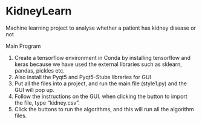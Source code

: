 # KidneyLearn
Machine learning project to analyse whether a patient has kidney disease or not

Main Program
1. Create a tensorflow environment in Conda by installing tensorflow and keras because we have used the external libraries such as sklearn, pandas, pickles etc.
2. Also install the Pyqt5 and Pyqt5-Stubs libraries for GUI
3. Put all the files into a project, and run the main file (style1.py) and the GUI will pop up.
4. Follow the instructions on the GUI. when clicking the button to import the file, type “kidney.csv”.
5. Click the buttons to run the algorithms, and this will run all the algorithm files.


